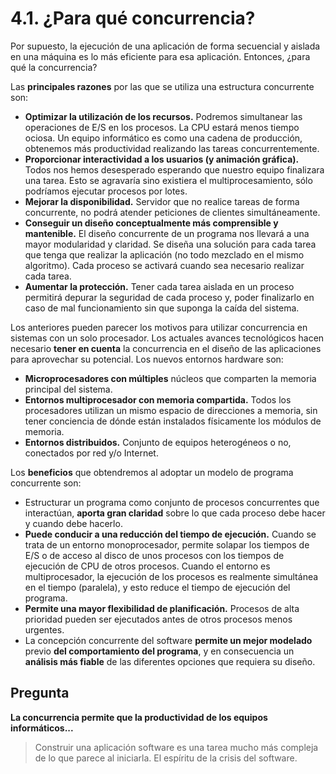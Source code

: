 # 4.1. ¿Para qué concurrencia?

 Por supuesto, la ejecución de una aplicación de forma secuencial y aislada en una máquina es lo más eficiente para esa aplicación. Entonces, ¿para qué la concurrencia?

 Las **principales razones** por las que se utiliza una estructura concurrente son:

* **Optimizar la utilización de los recursos.** Podremos simultanear las operaciones de E/S en los procesos. La CPU estará menos tiempo ociosa. Un equipo informático es como una cadena de producción, obtenemos más productividad realizando las tareas concurrentemente.
* **Proporcionar interactividad a los usuarios \(y animación gráfica\).** Todos nos hemos desesperado esperando que nuestro equipo finalizara una tarea. Esto se agravaría sino existiera el multiprocesamiento, sólo podríamos ejecutar procesos por lotes.
* **Mejorar la disponibilidad.** Servidor que no realice tareas de forma concurrente, no podrá atender peticiones de clientes simultáneamente.
* **Conseguir un diseño conceptualmente más comprensible y mantenible.** El diseño concurrente de un programa nos llevará a una mayor modularidad y claridad. Se diseña una solución para cada tarea que tenga que realizar la aplicación \(no todo mezclado en el mismo algoritmo\). Cada proceso se activará cuando sea necesario realizar cada tarea.
* **Aumentar la protección.** Tener cada tarea aislada en un proceso permitirá depurar la seguridad de cada proceso y, poder finalizarlo en caso de mal funcionamiento sin que suponga la caída del sistema.

 Los anteriores pueden parecer los motivos para utilizar concurrencia en sistemas con un solo procesador. Los actuales avances tecnológicos hacen necesario **tener en cuenta** la concurrencia en el diseño de las aplicaciones para aprovechar su potencial. Los nuevos entornos hardware son:

* **Microprocesadores con múltiples** núcleos que comparten la memoria principal del sistema.
* **Entornos multiprocesador con memoria compartida.** Todos los procesadores utilizan un mismo espacio de direcciones a memoria, sin tener conciencia de dónde están instalados físicamente los módulos de memoria.
* **Entornos distribuidos.** Conjunto de equipos heterogéneos o no, conectados por red y/o Internet.

 Los **beneficios** que obtendremos al adoptar un modelo de programa concurrente son:

* Estructurar un programa como conjunto de procesos concurrentes que interactúan, **aporta gran claridad** sobre lo que cada proceso debe hacer y cuando debe hacerlo.
* **Puede conducir a una reducción del tiempo de ejecución.** Cuando se trata de un entorno monoprocesador, permite solapar los tiempos de E/S o de acceso al disco de unos procesos con los tiempos de ejecución de CPU de otros procesos. Cuando el entorno es multiprocesador, la ejecución de los procesos es realmente simultánea en el tiempo \(paralela\), y esto reduce el tiempo de ejecución del programa.
* **Permite una mayor flexibilidad de planificación.** Procesos de alta prioridad pueden ser ejecutados antes de otros procesos menos urgentes.
* La concepción concurrente del software **permite un mejor modelado** previo **del comportamiento del programa**, y en consecuencia un **análisis más fiable** de las diferentes opciones que requiera su diseño.

## Pregunta

**La concurrencia permite que la productividad de los equipos informáticos...**

> Construir una aplicación software es una tarea mucho más compleja de lo que parece al iniciarla. El espíritu de la crisis del software.

